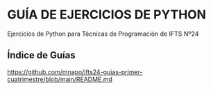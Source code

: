 # GUÍA DE EJERCICIOS DE PYTHON
Ejercicios de Python para Técnicas de Programación de IFTS Nº24

## Índice de Guías
https://github.com/mnapo/ifts24-guias-primer-cuatrimestre/blob/main/README.md

